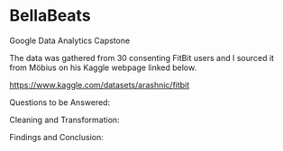 # BellaBeats
Google Data Analytics Capstone

The data was gathered from 30 consenting FitBit users and I sourced it from Möbius on his Kaggle webpage linked below.

https://www.kaggle.com/datasets/arashnic/fitbit

Questions to be Answered:

Cleaning and Transformation:

Findings and Conclusion:
